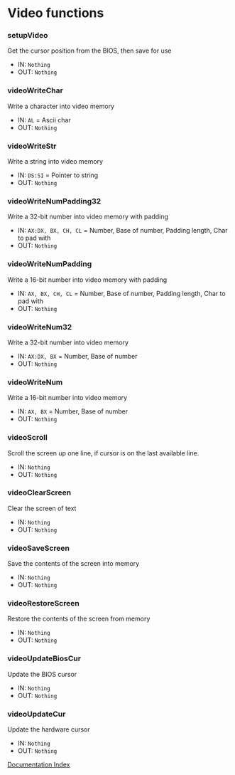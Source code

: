 # Video functions

### setupVideo 
Get the cursor position from the BIOS, then save for use
* IN: `Nothing`
* OUT: `Nothing`

### videoWriteChar 
Write a character into video memory
* IN: `AL` = Ascii char
* OUT: `Nothing`

### videoWriteStr
Write a string into video memory
* IN: `DS:SI` = Pointer to string
* OUT: `Nothing`

### videoWriteNumPadding32 
Write a 32-bit number into video memory with padding
* IN: `AX:DX, BX, CH, CL` = Number, Base of number, Padding length, Char to pad with
* OUT: `Nothing`

### videoWriteNumPadding
Write a 16-bit number into video memory with padding
* IN: `AX, BX, CH, CL` = Number, Base of number, Padding length, Char to pad with
* OUT: `Nothing`

### videoWriteNum32 
Write a 32-bit number into video memory
* IN: `AX:DX, BX` = Number, Base of number
* OUT: `Nothing`

### videoWriteNum 
Write a 16-bit number into video memory
* IN: `AX, BX` = Number, Base of number
* OUT: `Nothing`

### videoScroll
Scroll the screen up one line, if cursor is on the last available line.
* IN: `Nothing`
* OUT: `Nothing`

### videoClearScreen
Clear the screen of text
* IN: `Nothing`
* OUT: `Nothing`

### videoSaveScreen
Save the contents of the screen into memory
* IN: `Nothing`
* OUT: `Nothing`

### videoRestoreScreen
Restore the contents of the screen from memory
* IN: `Nothing`
* OUT: `Nothing`

### videoUpdateBiosCur 
Update the BIOS cursor
* IN: `Nothing`
* OUT: `Nothing`

### videoUpdateCur
Update the hardware cursor
* IN: `Nothing`
* OUT: `Nothing`

[Documentation Index](../doc_index.md)
